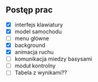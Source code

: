  ## Postęp prac
 - [x] interfejs klawiatury
 - [x] model samochodu
 - [ ] menu główne
 - [x] background
 - [x] animacja ruchu
 - [ ] komunikacja miedzy basysami
 - [ ] moduł kontrolny
 - [ ] Tabela z wynikami??
